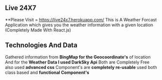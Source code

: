 
## Live 24X7
**Please  Visit = https://live24x7.herokuapp.com/ 
This is A Weather Forcast Application which gives you the weather information with a given location (Completely Made With React.js)

## Technologies And Data
 Gathered information from **BingMap for the Geocoordinate's** of location And for the **Weather Data I used DarkSky Api** Both are Completely Free also used **advanced css** Component's are **completely re-usable** used both class based and **functional Component's**





